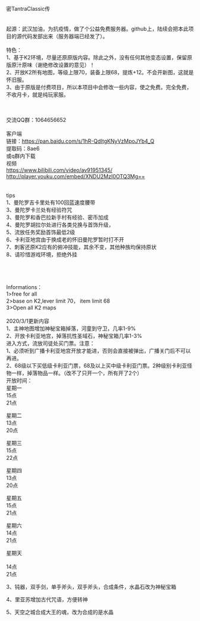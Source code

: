 密TantraClassic传
<br><br><br>
起源：武汉加油，为抗疫情，做了个公益免费服务器。github上，陆续会把本此项目的源代码发部出来（服务器端已经发了）。
<br><br>
特色：<br>
1、基于K2环境，尽量还原原版内容。除此之外，没有任何其他变态设置，保留原版原汁原味（谢绝修改设置的意见）！<br>
2、开放K2所有地图，等级上限70，装备上限68，提炼+12。不会开新图，这就是怀旧服。<br>
3、由于原版是付费项目，所以本项目中会修改一些内容，使之免费。完全免费，不收月卡，就是纯玩家服。<br>

<br><br>
交流QQ群：1064656652
<br><br>
客户端<br>
链接：https://pan.baidu.com/s/1hR-QdItgKNyVzMpoJYb4_Q <br>
提取码：8ae6  <br>
或q群内下载
<br>
视频
<br>
https://www.bilibili.com/video/av91951345/<br>
http://player.youku.com/embed/XNDU2MzI0OTQ3Mg==<br>
<br>
<br>
tips<br>
1、曼陀罗吉卡里处有100回蓝速度腰带<br>
3、曼陀罗卡兰处有经验符咒<br>
3、曼陀罗和香巴拉新手村有经验、密币加成<br>
4、曼陀罗胡拉尔处进行各类兑换与首饰升级，<br>
5、流放任务奖励首饰最低2级<br>
6、卡利亚地宫由于换成老的怀旧曼陀罗暂时打不开<br>
7、刺客还原K2应有的俯冲技能，其余不变，其他种族均保持原状<br>
8、请珍惜游戏环境，拒绝外挂<br>
<br>
<br>
<br>
<br>
Informations：<br>
1>free for all<br>
2>base on K2,lever limit 70， item limit 68 <br>
3>Open all K2 maps<br>
<br>
2020/3/1更新内容<br>
1、主神地图增加神秘宝箱掉落，河童到守卫，几率1-9%<br>
2、开放卡利亚地宫，掉落抗性圣域石，神秘宝箱几率1-3%<br>
进入方式，流放司徒处买门票。注意：<br>
1、必须听到广播卡利亚地宫开放才能进，否则会直接被弹出，广播关门后不可以再进。<br>
2、68级以下买低级卡利亚门票，68及以上买中级卡利亚门票。2种级别卡利亚怪物一样，掉落物品一样。（改不了只开一个，所有开了2个）<br>
开放时间：<br>
星期一<br>
15点<br>
21点<br>

星期二<br>
13点<br>
20点<br>

星期三<br>
15点<br>
22点<br>

星期四<br>
13点<br>
20点<br>

星期五<br>
15点<br>
21点<br>

星期六<br>
14点<br>
21点<br>

星期天<br>   
14点<br>
21点<br>


3、钝器，双手剑，单手斧头，双手斧头，合成条件，水晶石改为神秘宝箱<br>

4、里亚苏增加古代咒语，方便转神

5、天空之城合成大王的魂，改为合成的是水晶
